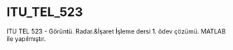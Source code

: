 # ITU_TEL_523
ITU TEL 523 - Görüntü. Radar.&İşaret İşleme dersi 1. ödev çözümü. MATLAB ile yapılmıştır.
